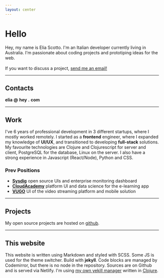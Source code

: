 ```yaml
---
layout: center
---
```


# Hello

<div class="text-large">
Hey, my name is Elia Scotto. I'm an Italian developer currently living in Australia.
I'm passionate about coding projects and prototiping ideas for the web.
<br/><br/>
If you want to discuss a project, 
<span style="text-decoration: underline;" title="see below">
  send me an email!
</span>
</div>

---

## Contacts

**elia** **@** **hey** **.** **com**

---

## Work

I've 6 years of professional development in 3 different startups, where I mostly
worked remotely. I started as a **frontend** engineer, where I expanded my knowledge 
of **UI/UX**, and transitioned to developing **full-stack** solutions. 
My favourite technologies are Clojure and Clojurescript for
server and client, PostgreSQL for the database, Linux on the server. I also have
a strong experience in Javascript (React/Node), Python and CSS.


### Prev Positions

- [**Sysdig**](https://sysdig.com/) open source UIs and enterprise monitoring dashboard
- [**CloudAcademy**](https://cloudacademy.com/) platform UI and data science for the e-learning app
- [**VUGO**](https://www.vugoentertainment.com/) UI of the video streaming platform and mobile solution

---

## Projects

My open source projects are hosted on [github](https://github.com/elias94).

---

## This website

This website is written using Markdown and styled with SCSS. Some JS is used for
the theme switcher. Build with **jekyll**. Code blocks are managed by Codemirror,
but there is no node in the repository. Sources are on Github and is served via 
Netlify. I'm using [my own yekill manager](https://github.com/elias94/cljk) written
in [Clojure](https://tryclojure.org/).
